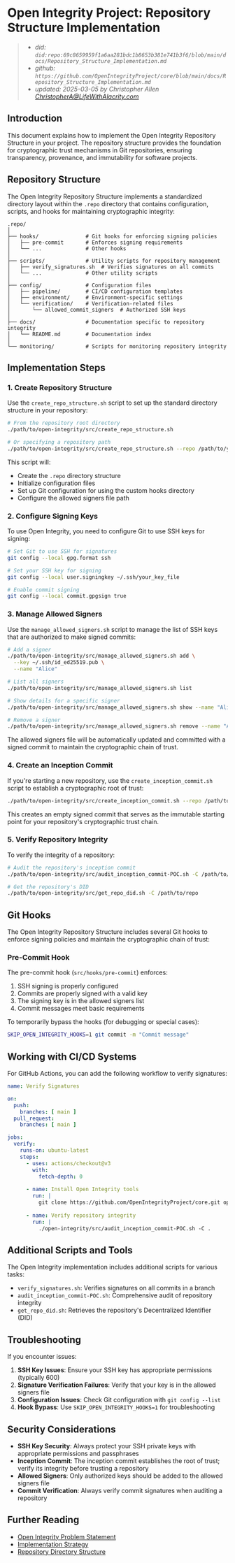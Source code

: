 # Open Integrity Project: Repository Structure Implementation
> - _did: `did:repo:69c8659959f1a6aa281bdc1b8653b381e741b3f6/blob/main/docs/Repository_Structure_Implementation.md`_
> - _github: `https://github.com/OpenIntegrityProject/core/blob/main/docs/Repository_Structure_Implementation.md`_
> - _updated: 2025-03-05 by Christopher Allen <ChristopherA@LifeWithAlacrity.com>_

## Introduction

This document explains how to implement the Open Integrity Repository Structure in your project. The repository structure provides the foundation for cryptographic trust mechanisms in Git repositories, ensuring transparency, provenance, and immutability for software projects.

## Repository Structure

The Open Integrity Repository Structure implements a standardized directory layout within the `.repo` directory that contains configuration, scripts, and hooks for maintaining cryptographic integrity:

```
.repo/
│
├── hooks/               # Git hooks for enforcing signing policies
│   ├── pre-commit       # Enforces signing requirements
│   └── ...              # Other hooks
│
├── scripts/             # Utility scripts for repository management
│   ├── verify_signatures.sh  # Verifies signatures on all commits
│   └── ...              # Other utility scripts
│
├── config/              # Configuration files
│   ├── pipeline/        # CI/CD configuration templates
│   ├── environment/     # Environment-specific settings
│   └── verification/    # Verification-related files
│       └── allowed_commit_signers  # Authorized SSH keys
│
├── docs/                # Documentation specific to repository integrity
│   └── README.md        # Documentation index
│
└── monitoring/          # Scripts for monitoring repository integrity
```

## Implementation Steps

### 1. Create Repository Structure

Use the `create_repo_structure.sh` script to set up the standard directory structure in your repository:

```bash
# From the repository root directory
./path/to/open-integrity/src/create_repo_structure.sh

# Or specifying a repository path
./path/to/open-integrity/src/create_repo_structure.sh --repo /path/to/your/repo
```

This script will:
- Create the `.repo` directory structure
- Initialize configuration files
- Set up Git configuration for using the custom hooks directory
- Configure the allowed signers file path

### 2. Configure Signing Keys

To use Open Integrity, you need to configure Git to use SSH keys for signing:

```bash
# Set Git to use SSH for signatures
git config --local gpg.format ssh

# Set your SSH key for signing
git config --local user.signingkey ~/.ssh/your_key_file

# Enable commit signing
git config --local commit.gpgsign true
```

### 3. Manage Allowed Signers

Use the `manage_allowed_signers.sh` script to manage the list of SSH keys that are authorized to make signed commits:

```bash
# Add a signer
./path/to/open-integrity/src/manage_allowed_signers.sh add \
  --key ~/.ssh/id_ed25519.pub \
  --name "Alice"

# List all signers
./path/to/open-integrity/src/manage_allowed_signers.sh list

# Show details for a specific signer
./path/to/open-integrity/src/manage_allowed_signers.sh show --name "Alice"

# Remove a signer
./path/to/open-integrity/src/manage_allowed_signers.sh remove --name "Alice"
```

The allowed signers file will be automatically updated and committed with a signed commit to maintain the cryptographic chain of trust.

### 4. Create an Inception Commit

If you're starting a new repository, use the `create_inception_commit.sh` script to establish a cryptographic root of trust:

```bash
./path/to/open-integrity/src/create_inception_commit.sh --repo /path/to/new/repo
```

This creates an empty signed commit that serves as the immutable starting point for your repository's cryptographic trust chain.

### 5. Verify Repository Integrity

To verify the integrity of a repository:

```bash
# Audit the repository's inception commit
./path/to/open-integrity/src/audit_inception_commit-POC.sh -C /path/to/repo

# Get the repository's DID
./path/to/open-integrity/src/get_repo_did.sh -C /path/to/repo
```

## Git Hooks

The Open Integrity Repository Structure includes several Git hooks to enforce signing policies and maintain the cryptographic chain of trust:

### Pre-Commit Hook

The pre-commit hook (`src/hooks/pre-commit`) enforces:

1. SSH signing is properly configured
2. Commits are properly signed with a valid key
3. The signing key is in the allowed signers list
4. Commit messages meet basic requirements

To temporarily bypass the hooks (for debugging or special cases):

```bash
SKIP_OPEN_INTEGRITY_HOOKS=1 git commit -m "Commit message"
```

## Working with CI/CD Systems

For GitHub Actions, you can add the following workflow to verify signatures:

```yaml
name: Verify Signatures

on:
  push:
    branches: [ main ]
  pull_request:
    branches: [ main ]

jobs:
  verify:
    runs-on: ubuntu-latest
    steps:
      - uses: actions/checkout@v3
        with:
          fetch-depth: 0
      
      - name: Install Open Integrity tools
        run: |
          git clone https://github.com/OpenIntegrityProject/core.git open-integrity
          
      - name: Verify repository integrity
        run: |
          ./open-integrity/src/audit_inception_commit-POC.sh -C .
```

## Additional Scripts and Tools

The Open Integrity implementation includes additional scripts for various tasks:

- `verify_signatures.sh`: Verifies signatures on all commits in a branch
- `audit_inception_commit-POC.sh`: Comprehensive audit of repository integrity
- `get_repo_did.sh`: Retrieves the repository's Decentralized Identifier (DID)

## Troubleshooting

If you encounter issues:

1. **SSH Key Issues**: Ensure your SSH key has appropriate permissions (typically 600)
2. **Signature Verification Failures**: Verify that your key is in the allowed signers file
3. **Configuration Issues**: Check Git configuration with `git config --list`
4. **Hook Bypass**: Use `SKIP_OPEN_INTEGRITY_HOOKS=1` for troubleshooting

## Security Considerations

- **SSH Key Security**: Always protect your SSH private keys with appropriate permissions and passphrases
- **Inception Commit**: The inception commit establishes the root of trust; verify its integrity before trusting a repository
- **Allowed Signers**: Only authorized keys should be added to the allowed signers file
- **Commit Verification**: Always verify commit signatures when auditing a repository

## Further Reading

- [Open Integrity Problem Statement](Open_Integrity_Problem_Statement.md)
- [Implementation Strategy](Implementation_Strategy.md)
- [Repository Directory Structure](Open_Integrity_Repo_Directory_Structure.md)
